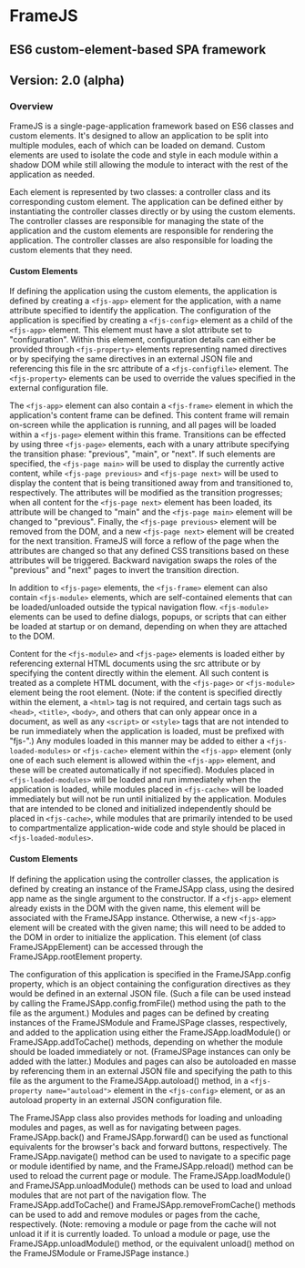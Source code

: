 # FrameJS
## ES6 custom-element-based SPA framework

## Version: 2.0 (alpha)

### Overview

FrameJS is a single-page-application framework based on ES6 classes and custom elements. It's designed to allow an
application to be split into multiple modules, each of which can be loaded on demand. Custom elements are used to
isolate the code and style in each module within a shadow DOM while still allowing the module to interact with the
rest of the application as needed.

Each element is represented by two classes: a controller class and its corresponding custom element. The application
can be defined either by instantiating the controller classes directly or by using the custom elements. The
controller classes are responsible for managing the state of the application and the custom elements are responsible
for rendering the application. The controller classes are also responsible for loading the custom elements that
they need.

#### Custom Elements

If defining the application using the custom elements, the application is defined by creating a `<fjs-app>` element
for the application, with a name attribute specified to identify the application. The configuration of the application
is specified by creating a `<fjs-config>` element as a child of the `<fjs-app>` element. This element must have a slot
attribute set to "configuration". Within this element, configuration details can either be provided through `<fjs-property>`
elements representing named directives or by specifying the same directives in an external JSON file and referencing
this file in the src attribute of a `<fjs-configfile>` element. The `<fjs-property>` elements can be used to override the
values specified in the external configuration file.

The `<fjs-app>` element can also contain a `<fjs-frame>` element in which the application's content frame can be defined.
This content frame will remain on-screen while the application is running, and all pages will be loaded within a
`<fjs-page>` element within this frame. Transitions can be effected by using three `<fjs-page>` elements, each with a
unary attribute specifying the transition phase: "previous", "main", or "next". If such elements are specified, the
`<fjs-page main>` will be used to display the currently active content, while `<fjs-page previous>` and `<fjs-page next>`
will be used to display the content that is being transitioned away from and transitioned to, respectively. The attributes
will be modified as the transition progresses; when all content for the `<fjs-page next>` element has been loaded, its
attribute will be changed to "main" and the `<fjs-page main>` element will be changed to "previous". Finally, the
`<fjs-page previous>` element will be removed from the DOM, and a new `<fjs-page next>` element will be created for the
next transition. FrameJS will force a reflow of the page when the attributes are changed so that any defined CSS
transitions based on these attributes will be triggered. Backward navigation swaps the roles of the "previous" and "next"
pages to invert the transition direction.

In addition to `<fjs-page>` elements, the `<fjs-frame>` element can also contain `<fjs-module>` elements, which are self-contained
elements that can be loaded/unloaded outside the typical navigation flow. `<fjs-module>` elements can be used to define
dialogs, popups, or scripts that can either be loaded at startup or on demand, depending on when they are attached to
the DOM.

Content for the `<fjs-module>` and `<fjs-page>` elements is loaded either by referencing external HTML documents using the
src attribute or by specifying the content directly within the element. All such content is treated as a complete
HTML document, with the `<fjs-page>` or `<fjs-module>` element being the root element. (Note: if the content is specified
directly within the element, a `<html>` tag is not required, and certain tags such as `<head>`, `<title>`, `<body>`, and others
that can only appear once in a document, as well as any `<script>` or `<style>` tags that are not intended to be run immediately
when the application is loaded, must be prefixed with "fjs-".) Any modules loaded in this manner may be added to either
a `<fjs-loaded-modules>` or `<fjs-cache>` element within the `<fjs-app>` element (only one of each such element is allowed
within the `<fjs-app>` element, and these will be created automatically if not specified). Modules placed in `<fjs-loaded-modules>`
will be loaded and run immediately when the application is loaded, while modules placed in `<fjs-cache>` will be loaded
immediately but will not be run until initialized by the application. Modules that are intended to be cloned and
initialized independently should be placed in `<fjs-cache>`, while modules that are primarily intended to be used to
compartmentalize application-wide code and style should be placed in `<fjs-loaded-modules>`.

#### Custom Elements

If defining the application using the controller classes, the application is defined by creating an instance of the
FrameJSApp class, using the desired app name as the single argument to the constructor. If a `<fjs-app>` element already
exists in the DOM with the given name, this element will be associated with the FrameJSApp instance. Otherwise, a new
`<fjs-app>` element will be created with the given name; this will need to be added to the DOM in order to initialize the
application. This element (of class FrameJSAppElement) can be accessed through the FrameJSApp.rootElement property.

The configuration of this application is specified in the FrameJSApp.config property, which is an object containing
the configuration directives as they would be defined in an external JSON file. (Such a file can be used instead by
calling the FrameJSApp.config.fromFile() method using the path to the file as the argument.) Modules and pages can
be defined by creating instances of the FrameJSModule and FrameJSPage classes, respectively, and added to the application
using either the FrameJSApp.loadModule() or FrameJSApp.addToCache() methods, depending on whether the module should
be loaded immediately or not. (FrameJSPage instances can only be added with the latter.) Modules and pages can also
be autoloaded en masse by referencing them in an external JSON file and specifying the path to this file as the argument
to the FrameJSApp.autoload() method, in a `<fjs-property name="autoload">` element in the `<fjs-config>` element, or as an
autoload property in an external JSON configuration file.

The FrameJSApp class also provides methods for loading and unloading modules and pages, as well as for navigating
between pages. FrameJSApp.back() and FrameJSApp.forward() can be used as functional equivalents for the browser's
back and forward buttons, respectively. The FrameJSApp.navigate() method can be used to navigate to a specific page
or module identified by name, and the FrameJSApp.reload() method can be used to reload the current page or module.
The FrameJSApp.loadModule() and FrameJSApp.unloadModule() methods can be used to load and unload modules that are
not part of the navigation flow. The FrameJSApp.addToCache() and FrameJSApp.removeFromCache() methods can be used to
add and remove modules or pages from the cache, respectively. (Note: removing a module or page from the cache will
not unload it if it is currently loaded. To unload a module or page, use the FrameJSApp.unloadModule() method, or
the equivalent unload() method on the FrameJSModule or FrameJSPage instance.)

